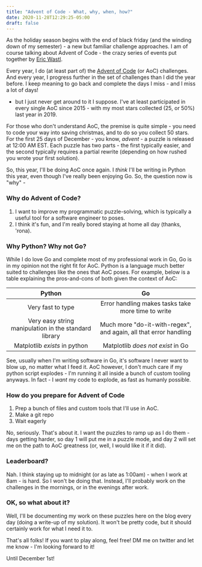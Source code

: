 ```yaml
---
title: "Advent of Code - What, why, when, how?"
date: 2020-11-28T12:29:25-05:00
draft: false
---
```


As the holiday season begins with the end of black friday (and the winding down of my semester) - a new but familiar challenge 
approaches. I am of course talking about Advent of Code - the crazy series of events put together by [Eric Wastl](https://twitter.com/ericwastl).

Every year, I do (at least part of) the [Advent of Code](https://adventofcode.com/) (or AoC) challenges. And every year, I progress further
in the set of challenges than I did the year before. I keep meaning to go back and complete the days I miss - and I miss a lot of days! 
- but I just never get around to it I suppose. I've at least participated in every single AoC since 2015 - with my most stars collected (25, or 50%) last year in 2019. 

For those who don't understand AoC, the premise is quite simple - you need to code your way into saving christmas, and to do so you 
collect 50 stars. For the first 25 days of December - you know, _advent_ - a puzzle is released at 12:00 AM EST. Each puzzle has two 
parts - the first typically easier, and the second typically requires a partial rewrite (depending on how rushed you wrote your first 
solution).

So, this year, I'll be doing AoC once again. I _think_ I'll be writing in Python this year, even though I've really been enjoying Go.
So, the question now is "why" -

### Why do Advent of Code?

1. I want to improve my programmatic puzzle-solving, which is typically a useful tool for a software engineer to poses.
2. I think it's fun, and I'm really bored staying at home all day (thanks, 'rona).

### Why Python? Why not Go?

While I do love Go and complete most of my professional work in Go, Go is in my opinion not the right fit for AoC. Python is a language
much better suited to challenges like the ones that AoC poses. For example, below is a table explaining the pros-and-cons of both given 
the context of AoC:

| Python | Go |
|:-------:|:-:|
|Very fast to type | Error handling makes tasks take more time to write |
|Very easy string manipulation in the standard library | Much more "do-it-with-regex", and again, all that error handling |
|Matplotlib *exists* in python |Matplotlib *does not exist* in Go |

See, usually when I'm writing software in Go, it's software I never want to blow up, no matter what I feed it. AoC however, I don't
much care if my python script explodes - I'm running it all inside a bunch of custom tooling anyways. In fact - I _want_ my code to explode, as fast as humanly possible.

### How do you prepare for Advent of Code

1. Prep a bunch of files and custom tools that I'll use in AoC.
2. Make a git repo
3. Wait eagerly

No, seriously. That's about it. I want the puzzles to ramp up as I do them - days getting harder, so day 1 will put me in a puzzle mode,
and day 2 will set me on the path to AoC greatness (or, well, I would like it if it did).

### Leaderboard?

Nah. I think staying up to midnight (or as late as 1:00am) - when I work at 8am - is hard. So I won't be doing that. Instead, I'll
probably work on the challenges in the mornings, or in the evenings after work.

### OK, so what about it?

Well, I'll be documenting my work on these puzzles here on the blog every day (doing a write-up of my solution). It won't be pretty
code, but it should certainly work for what I need it to.

That's all folks! If you want to play along, feel free! DM me on twitter and let me know - I'm looking forward to it!

Until December 1st!
